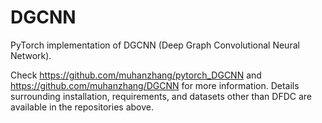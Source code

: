 DGCNN
=============


PyTorch implementation of DGCNN (Deep Graph Convolutional Neural Network). 

Check https://github.com/muhanzhang/pytorch_DGCNN and https://github.com/muhanzhang/DGCNN for more information.
Details surrounding installation, requirements, and datasets other than DFDC are available in the repositories above. 
